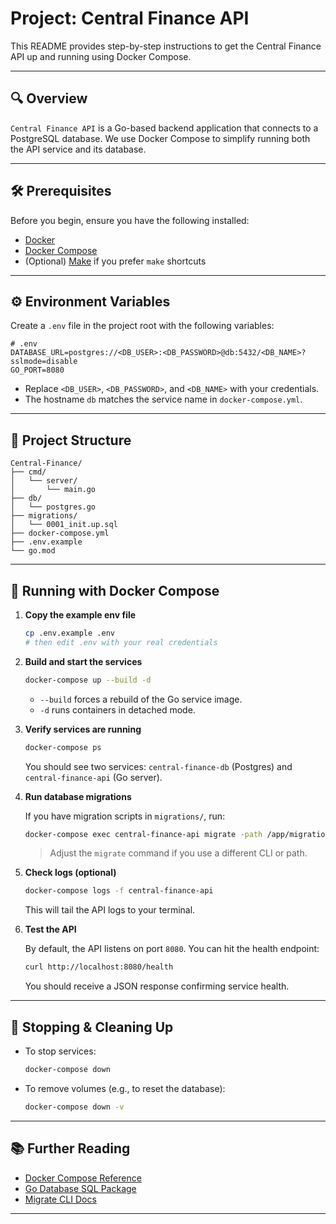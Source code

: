 # Project: Central Finance API

This README provides step-by-step instructions to get the Central Finance API up and running using Docker Compose.

---

## 🔍 Overview

`Central Finance API` is a Go-based backend application that connects to a PostgreSQL database. We use Docker Compose to simplify running both the API service and its database.

---

## 🛠 Prerequisites

Before you begin, ensure you have the following installed:

- [Docker](https://docs.docker.com/get-docker/)
- [Docker Compose](https://docs.docker.com/compose/install/)
- (Optional) [Make](https://www.gnu.org/software/make/) if you prefer `make` shortcuts

---

## ⚙️ Environment Variables

Create a `.env` file in the project root with the following variables:

```dotenv
# .env
DATABASE_URL=postgres://<DB_USER>:<DB_PASSWORD>@db:5432/<DB_NAME>?sslmode=disable
GO_PORT=8080
```

- Replace `<DB_USER>`, `<DB_PASSWORD>`, and `<DB_NAME>` with your credentials.
- The hostname `db` matches the service name in `docker-compose.yml`.

---

## 📂 Project Structure

```
Central-Finance/
├── cmd/
│   └── server/
│       └── main.go
├── db/
│   └── postgres.go
├── migrations/
│   └── 0001_init.up.sql
├── docker-compose.yml
├── .env.example
└── go.mod
```

---

## 🚀 Running with Docker Compose

1. **Copy the example env file**

   ```bash
   cp .env.example .env
   # then edit .env with your real credentials
   ```

2. **Build and start the services**

   ```bash
   docker-compose up --build -d
   ```

   - `--build` forces a rebuild of the Go service image.
   - `-d` runs containers in detached mode.

3. **Verify services are running**

   ```bash
   docker-compose ps
   ```

   You should see two services: `central-finance-db` (Postgres) and `central-finance-api` (Go server).

4. **Run database migrations**

   If you have migration scripts in `migrations/`, run:

   ```bash
   docker-compose exec central-finance-api migrate -path /app/migrations -database "$DATABASE_URL" up
   ```

   > Adjust the `migrate` command if you use a different CLI or path.

5. **Check logs (optional)**

   ```bash
   docker-compose logs -f central-finance-api
   ```

   This will tail the API logs to your terminal.

6. **Test the API**

   By default, the API listens on port `8080`. You can hit the health endpoint:

   ```bash
   curl http://localhost:8080/health
   ```

   You should receive a JSON response confirming service health.

---

## 🛑 Stopping & Cleaning Up

- To stop services:

  ```bash
  docker-compose down
  ```

- To remove volumes (e.g., to reset the database):

  ```bash
  docker-compose down -v
  ```

---

## 📚 Further Reading

- [Docker Compose Reference](https://docs.docker.com/compose/)
- [Go Database SQL Package](https://pkg.go.dev/database/sql)
- [Migrate CLI Docs](https://github.com/golang-migrate/migrate)

---

